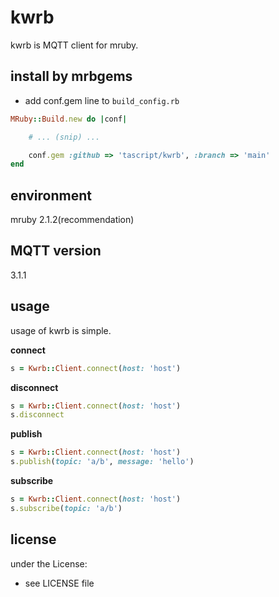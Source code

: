 # kwrb
kwrb is MQTT client for mruby.

## install by mrbgems
- add conf.gem line to `build_config.rb`

```ruby
MRuby::Build.new do |conf|

    # ... (snip) ...

    conf.gem :github => 'tascript/kwrb', :branch => 'main'
end
```

## environment

mruby 2.1.2(recommendation)

## MQTT version

3.1.1

## usage

usage of kwrb is simple.

**connect**

```ruby
s = Kwrb::Client.connect(host: 'host')
```

**disconnect**

```ruby
s = Kwrb::Client.connect(host: 'host')
s.disconnect
```

**publish**

```ruby
s = Kwrb::Client.connect(host: 'host')
s.publish(topic: 'a/b', message: 'hello')
```

**subscribe**

```ruby
s = Kwrb::Client.connect(host: 'host')
s.subscribe(topic: 'a/b')
```

## license
under the  License:
- see LICENSE file
